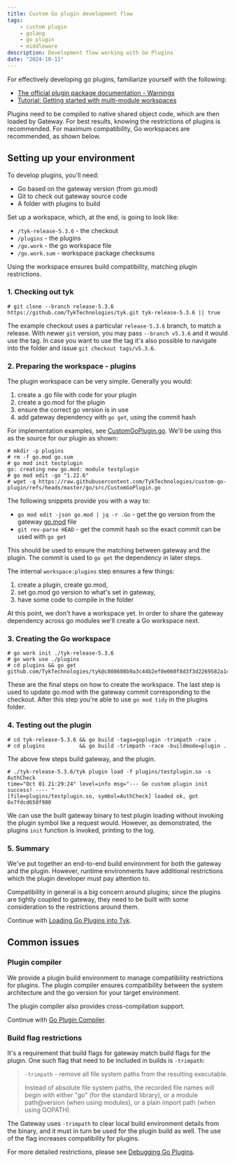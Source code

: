```yaml
---
title: Custom Go plugin development flow
tags:
    - custom plugin
    - golang
    - go plugin
    - middleware
description: Development flow working with Go Plugins
date: "2024-10-11"
---
```


For effectively developing go plugins, familiarize yourself with the following:

- [The official plugin package documentation - Warnings](https://pkg.go.dev/plugin)
- [Tutorial: Getting started with multi-module workspaces](https://go.dev/doc/tutorial/workspaces)

Plugins need to be compiled to native shared object code, which are then loaded by Gateway. For best results, knowing the restrictions of plugins is recommended. For maximum compatibility, Go workspaces are recommended, as shown below.

## Setting up your environment

To develop plugins, you'll need:

- Go based on the gateway version (from go.mod)
- Git to check out gateway source code
- A folder with plugins to build

Set up a workspace, which, at the end, is going to look like:

- `/tyk-release-5.3.6` - the checkout
- `/plugins` - the plugins
- `/go.work` - the go workspace file
- `/go.work.sum` - workspace package checksums

Using the workspace ensures build compatibility, matching plugin restrictions.

### 1. Checking out tyk

```
# git clone --branch release-5.3.6 https://github.com/TykTechnologies/tyk.git tyk-release-5.3.6 || true
```

The example checkout uses a particular `release-5.3.6` branch, to match a release. With newer `git` version, you may pass `--branch v5.3.6` and it would use the tag. In case you want to use the tag it's also possible to navigate into the folder and issue `git checkout tags/v5.3.6`.

### 2. Preparing the workspace - plugins

The plugin workspace can be very simple. Generally you would:

1. create a .go file with code for your plugin
2. create a go.mod for the plugin
3. ensure the correct go version is in use
4. add gateway dependency with `go get`, using the commit hash

For implementation examples, see [CustomGoPlugin.go](https://github.com/TykTechnologies/custom-go-plugin/blob/master/go/src/CustomGoPlugin.go). We'll be using this as the source for our plugin as shown:

```
# mkdir -p plugins
# rm -f go.mod go.sum
# go mod init testplugin
go: creating new go.mod: module testplugin
# go mod edit -go "1.22.6"
# wget -q https://raw.githubusercontent.com/TykTechnologies/custom-go-plugin/refs/heads/master/go/src/CustomGoPlugin.go
```

The following snippets provide you with a way to:

- `go mod edit -json go.mod | jq -r .Go` - get the go version from the gateway [go.mod](https://github.com/TykTechnologies/tyk/blob/release-5.3.6/go.mod#L3) file
- `git rev-parse HEAD` - get the commit hash so the exact commit can be used with `go get`

This should be used to ensure the matching between gateway and the plugin. The commit is used to `go get` the dependency in later steps.

The internal `workspace:plugins` step ensures a few things:

1. create a plugin, create go.mod,
2. set go.mod go version to what's set in gateway,
3. have some code to compile in the folder

At this point, we don't have a workspace yet. In order to share the gateway dependency across go modules we'll create a Go workspace next.

### 3. Creating the Go workspace

```
# go work init ./tyk-release-5.3.6
# go work use ./plugins
# cd plugins && go get github.com/TykTechnologies/tyk@c808608b9a3c44b2ef0e060f8d3f3d2269582a1c
```

These are the final steps on how to create the workspace. The last step is used to update go.mod with the gateway commit corresponding to the checkout. After this step you're able to use `go mod tidy` in the plugins folder.

### 4. Testing out the plugin

```
# cd tyk-release-5.3.6 && go build -tags=goplugin -trimpath -race .
# cd plugins           && go build -trimpath -race -buildmode=plugin .
```

The above few steps build gateway, and the plugin.

```
# ./tyk-release-5.3.6/tyk plugin load -f plugins/testplugin.so -s AuthCheck
time="Oct 01 21:29:24" level=info msg="--- Go custom plugin init success! ---- "
[file=plugins/testplugin.so, symbol=AuthCheck] loaded ok, got 0x7fdcd650f980
```

We can use the built gateway binary to test plugin loading without invoking the plugin symbol like a request would. However, as demonstrated, the plugins `init` function is invoked, printing to the log.

### 5. Summary

We've put together an end-to-end build environment for both the gateway and the plugin. However, runtime environments have additional restrictions which the plugin developer must pay attention to.

Compatibility in general is a big concern around plugins; since the plugins are tightly coupled to gateway, they need to be built with some consideration to the restrictions around them.

Continue with [Loading Go Plugins into Tyk](https://tyk.io/docs/product-stack/tyk-gateway/advanced-configurations/plugins/golang/loading-go-plugins/).

## Common issues

### Plugin compiler

We provide a plugin build environment to manage compatibility restrictions for plugins. The plugin compiler ensures compatibility between the system architecture and the go version for your target environment.

The plugin compiler also provides cross-compilation support.

Continue with [Go Plugin Compiler](https://tyk.io/docs/product-stack/tyk-gateway/advanced-configurations/plugins/golang/go-plugin-compiler/).

### Build flag restrictions

It's a requirement that build flags for gateway match build flags for the plugin. One such flag that need to be included in builds is `-trimpath`:

> `-trimpath` - remove all file system paths from the resulting executable.
>
> Instead of absolute file system paths, the recorded file names will begin with either "go" (for the standard library), or a module path@version (when using modules), or a plain import path (when using GOPATH).

The Gateway uses `-trimpath` to clear local build environment details from the binary, and it must in turn be used for the plugin build as well. The use of the flag increases compatibility for plugins.

For more detailed restrictions, please see [Debugging Go Plugins](debugging-go-plugins.md).
